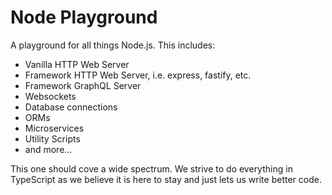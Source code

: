 # Node Playground

A playground for all things Node.js. This includes:

-   Vanilla HTTP Web Server
-   Framework HTTP Web Server, i.e. express, fastify, etc.
-   Framework GraphQL Server
-   Websockets
-   Database connections
-   ORMs
-   Microservices
-   Utility Scripts
-   and more...

This one should cove a wide spectrum. We strive to do everything in TypeScript as we believe it is here to stay and just lets us write better code.
